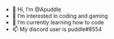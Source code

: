 - 👋 Hi, I’m @Apuddle
- 👀 I’m interested in coding and gaming
- 🌱 I’m currently learning how to code
- 📫 My discord user is puddle#8554

<!---
Apuddle/Apuddle is a ✨ special ✨ repository because its `README.md` (this file) appears on your GitHub profile.
You can click the Preview link to take a look at your changes.
--->
